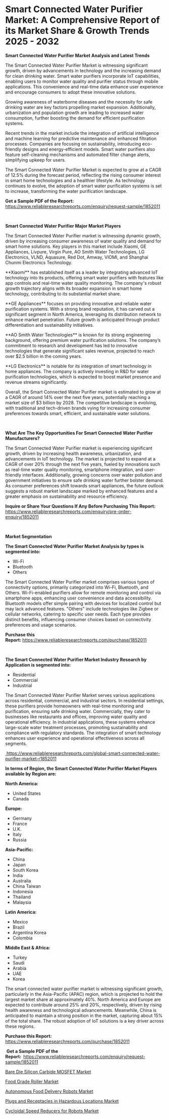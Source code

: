 <p><h1>Smart Connected Water Purifier Market: A Comprehensive Report of its Market Share & Growth Trends 2025 - 2032</h1></p><p><strong>Smart Connected Water Purifier Market Analysis and Latest Trends</strong></p>
<p><p>The Smart Connected Water Purifier Market is witnessing significant growth, driven by advancements in technology and the increasing demand for clean drinking water. Smart water purifiers incorporate IoT capabilities, enabling users to monitor water quality and purifier status through mobile applications. This convenience and real-time data enhance user experience and encourage consumers to adopt these innovative solutions. </p><p>Growing awareness of waterborne diseases and the necessity for safe drinking water are key factors propelling market expansion. Additionally, urbanization and population growth are leading to increased water consumption, further boosting the demand for efficient purification systems. </p><p>Recent trends in the market include the integration of artificial intelligence and machine learning for predictive maintenance and enhanced filtration processes. Companies are focusing on sustainability, introducing eco-friendly designs and energy-efficient models. Smart water purifiers also feature self-cleaning mechanisms and automated filter change alerts, simplifying upkeep for users. </p><p>The Smart Connected Water Purifier Market is expected to grow at a CAGR of 12.5% during the forecast period, reflecting the rising consumer interest in smart home technologies and a healthier lifestyle. As technology continues to evolve, the adoption of smart water purification systems is set to increase, transforming the water purification landscape.</p></p>
<p><strong>Get a Sample PDF of the Report:&nbsp;</strong> <a href="https://www.reliableresearchreports.com/enquiry/request-sample/1852011?utm_campaign=114&utm_medium=2&utm_source=Github&utm_content=ia&utm_term=07012025&utm_id=smart-connected-water-purifier">https://www.reliableresearchreports.com/enquiry/request-sample/1852011</a></p>
<p>&nbsp;</p>
<p><strong>Smart Connected Water Purifier Major Market Players</strong></p>
<p><p>The Smart Connected Water Purifier market is witnessing dynamic growth, driven by increasing consumer awareness of water quality and demand for smart home solutions. Key players in this market include Xiaomi, GE Appliances, Livpure, Virgin Pure, AO Smith Water Technologies, LG Electronics, VLND, Aquasure, Red Dot, Amway, VIOMI, and Shanghai Chunmi Electronics Technology.</p><p>**Xiaomi** has established itself as a leader by integrating advanced IoT technology into its products, offering smart water purifiers with features like app controls and real-time water quality monitoring. The company's robust growth trajectory aligns with its broader expansion in smart home technology, contributing to its substantial market share.</p><p>**GE Appliances** focuses on providing innovative and reliable water purification systems. With a strong brand reputation, it has carved out a significant segment in North America, leveraging its distribution network to enhance market penetration. Future growth is anticipated through product differentiation and sustainability initiatives.</p><p>**AO Smith Water Technologies** is known for its strong engineering background, offering premium water purification solutions. The company’s commitment to research and development has led to innovative technologies that generate significant sales revenue, projected to reach over $2.5 billion in the coming years.</p><p>**LG Electronics** is notable for its integration of smart technology in home appliances. The company is actively investing in R&D for water purification technologies, which is expected to boost market presence and revenue streams significantly.</p><p>Overall, the Smart Connected Water Purifier market is estimated to grow at a CAGR of around 14% over the next five years, potentially reaching a market size of $3 billion by 2028. The competitive landscape is evolving, with traditional and tech-driven brands vying for increasing consumer preferences towards smart, efficient, and sustainable water solutions.</p></p>
<p>&nbsp;</p>
<p><strong>What Are The Key Opportunities For Smart Connected Water Purifier Manufacturers?</strong></p>
<p><p>The Smart Connected Water Purifier market is experiencing significant growth, driven by increasing health awareness, urbanization, and advancements in IoT technology. The market is projected to expand at a CAGR of over 20% through the next five years, fueled by innovations such as real-time water quality monitoring, smartphone integration, and user-friendly interfaces. Additionally, growing concerns over water pollution and government initiatives to ensure safe drinking water further bolster demand. As consumer preferences shift towards smart appliances, the future outlook suggests a robust market landscape marked by enhanced features and a greater emphasis on sustainability and resource efficiency.</p></p>
<p><strong>Inquire or Share Your Questions If Any Before Purchasing This Report:</strong> <a href="https://www.reliableresearchreports.com/enquiry/pre-order-enquiry/1852011?utm_campaign=114&utm_medium=2&utm_source=Github&utm_content=ia&utm_term=07012025&utm_id=smart-connected-water-purifier">https://www.reliableresearchreports.com/enquiry/pre-order-enquiry/1852011</a></p>
<p>&nbsp;</p>
<p><strong>Market Segmentation</strong></p>
<p><strong>The Smart Connected Water Purifier Market Analysis by types is segmented into:</strong></p>
<p><ul><li>Wi-Fi</li><li>Bluetooth</li><li>Others</li></ul></p>
<p><p>The Smart Connected Water Purifier market comprises various types of connectivity options, primarily categorized into Wi-Fi, Bluetooth, and Others. Wi-Fi-enabled purifiers allow for remote monitoring and control via smartphone apps, enhancing user convenience and data accessibility. Bluetooth models offer simple pairing with devices for localized control but may lack advanced features. "Others" include technologies like Zigbee or cellular networks, catering to specific user needs. Each type provides distinct benefits, influencing consumer choices based on connectivity preferences and usage scenarios.</p></p>
<p><strong>Purchase this Report:&nbsp;</strong><a href="https://www.reliableresearchreports.com/purchase/1852011?utm_campaign=114&utm_medium=2&utm_source=Github&utm_content=ia&utm_term=07012025&utm_id=smart-connected-water-purifier">https://www.reliableresearchreports.com/purchase/1852011</a></p>
<p>&nbsp;</p>
<p><strong>The Smart Connected Water Purifier Market Industry Research by Application is segmented into:</strong></p>
<p><ul><li>Residential</li><li>Commercial</li><li>Industrial</li></ul></p>
<p><p>The Smart Connected Water Purifier Market serves various applications across residential, commercial, and industrial sectors. In residential settings, these purifiers provide homeowners with real-time monitoring and purification, ensuring safe drinking water. Commercially, they cater to businesses like restaurants and offices, improving water quality and operational efficiency. In industrial applications, these systems enhance large-scale water treatment processes, promoting sustainability and compliance with regulatory standards. The integration of smart technology enhances user experience and operational effectiveness across all segments.</p></p>
<p><a href="https://www.reliableresearchreports.com/global-smart-connected-water-purifier-market-r1852011?utm_campaign=114&utm_medium=2&utm_source=Github&utm_content=ia&utm_term=07012025&utm_id=smart-connected-water-purifier">&nbsp;https://www.reliableresearchreports.com/global-smart-connected-water-purifier-market-r1852011</a></p>
<p><strong>In terms of Region, the Smart Connected Water Purifier Market Players available by Region are:</strong></p>
<p>
    <p> <strong> North America: </strong>
        <ul>
            <li>United States</li>
            <li>Canada</li>
        </ul>
        </p> 
    <p> <strong> Europe: </strong>
        <ul>
            <li>Germany</li>
            <li>France</li>
            <li>U.K.</li>
            <li>Italy</li>
            <li>Russia</li>
        </ul>
        </p> 
    <p> <strong> Asia-Pacific: </strong>
        <ul>
            <li>China</li>
            <li>Japan</li>
            <li>South Korea</li>
            <li>India</li>
            <li>Australia</li>
            <li>China Taiwan</li>
            <li>Indonesia</li>
            <li>Thailand</li>
            <li>Malaysia</li>
        </ul>
        </p> 
    <p> <strong> Latin America: </strong>
        <ul>
            <li>Mexico</li>
            <li>Brazil</li>
            <li>Argentina Korea</li>
            <li>Colombia</li>
        </ul>
        </p> 
    <p> <strong> Middle East & Africa: </strong>
        <ul>
            <li>Turkey</li>
            <li>Saudi</li>
            <li>Arabia</li>
            <li>UAE</li>
            <li>Korea</li>
        </ul>
    </p>
    </p>
<p><p>The smart connected water purifier market is witnessing significant growth, particularly in the Asia-Pacific (APAC) region, which is projected to hold the largest market share at approximately 40%. North America and Europe are expected to contribute around 25% and 20%, respectively, driven by rising health awareness and technological advancements. Meanwhile, China is anticipated to maintain a strong position in the market, capturing about 15% of the total share. The robust adoption of IoT solutions is a key driver across these regions.</p></p>
<p><strong>Purchase this Report: </strong><a href="https://www.reliableresearchreports.com/purchase/1852011?utm_campaign=114&utm_medium=2&utm_source=Github&utm_content=ia&utm_term=07012025&utm_id=smart-connected-water-purifier">https://www.reliableresearchreports.com/purchase/1852011</a></p>
<p>&nbsp;<strong>Get a Sample PDF of the Report:&nbsp;&nbsp;</strong><a href="https://www.reliableresearchreports.com/enquiry/request-sample/1852011?utm_campaign=114&utm_medium=2&utm_source=Github&utm_content=ia&utm_term=07012025&utm_id=smart-connected-water-purifier">https://www.reliableresearchreports.com/enquiry/request-sample/1852011</a></p>
<p><strong></strong></p>
<p><p><a href="https://github.com/shondapmbau/Market-Research-Report-List-1/blob/main/bare-die-silicon-carbide-mosfet-market.md?utm_campaign=114&utm_medium=2&utm_source=Github&utm_content=ia&utm_term=07012025&utm_id=smart-connected-water-purifier">Bare Die Silicon Carbide MOSFET Market</a></p><p><a href="https://github.com/MonroeBullock54/Market-Research-Report-List-1/blob/main/food-grade-roller-market.md?utm_campaign=114&utm_medium=2&utm_source=Github&utm_content=ia&utm_term=07012025&utm_id=smart-connected-water-purifier">Food Grade Roller Market</a></p><p><a href="https://github.com/alberthagorsuch/Market-Research-Report-List-1/blob/main/autonomous-food-delivery-robots-market.md?utm_campaign=114&utm_medium=2&utm_source=Github&utm_content=ia&utm_term=07012025&utm_id=smart-connected-water-purifier">Autonomous Food Delivery Robots Market</a></p><p><a href="https://github.com/donnettaletizia/Market-Research-Report-List-1/blob/main/plugs-and-receptacles-in-hazardous-locations-market.md?utm_campaign=114&utm_medium=2&utm_source=Github&utm_content=ia&utm_term=07012025&utm_id=smart-connected-water-purifier">Plugs and Receptacles in Hazardous Locations Market</a></p><p><a href="https://github.com/skerretflossie9297/Market-Research-Report-List-1/blob/main/cycloidal-speed-reducers-for-robots-market.md?utm_campaign=114&utm_medium=2&utm_source=Github&utm_content=ia&utm_term=07012025&utm_id=smart-connected-water-purifier">Cycloidal Speed Reducers for Robots Market</a></p></p>